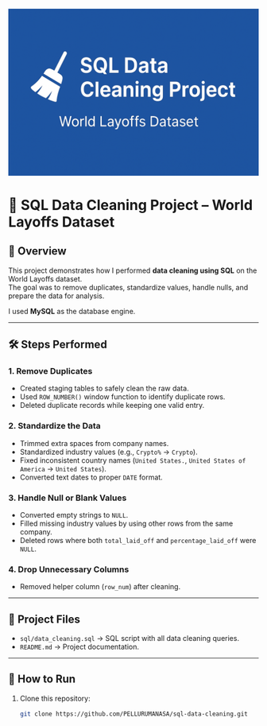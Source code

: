 ![SQL Data Cleaning Banner](world_layoffs.png)

# 🧹 SQL Data Cleaning Project – World Layoffs Dataset

## 📌 Overview
This project demonstrates how I performed **data cleaning using SQL** on the World Layoffs dataset.  
The goal was to remove duplicates, standardize values, handle nulls, and prepare the data for analysis.

I used **MySQL** as the database engine.

---

## 🛠️ Steps Performed

### 1. Remove Duplicates
- Created staging tables to safely clean the raw data.
- Used `ROW_NUMBER()` window function to identify duplicate rows.
- Deleted duplicate records while keeping one valid entry.

### 2. Standardize the Data
- Trimmed extra spaces from company names.
- Standardized industry values (e.g., `Crypto%` → `Crypto`).
- Fixed inconsistent country names (`United States.`, `United States of America` → `United States`).
- Converted text dates to proper `DATE` format.

### 3. Handle Null or Blank Values
- Converted empty strings to `NULL`.
- Filled missing industry values by using other rows from the same company.
- Deleted rows where both `total_laid_off` and `percentage_laid_off` were `NULL`.

### 4. Drop Unnecessary Columns
- Removed helper column (`row_num`) after cleaning.

---

## 📂 Project Files
- `sql/data_cleaning.sql` → SQL script with all data cleaning queries.
- `README.md` → Project documentation.

---


## 🚀 How to Run
1. Clone this repository:
   ```bash
   git clone https://github.com/PELLURUMANASA/sql-data-cleaning.git
